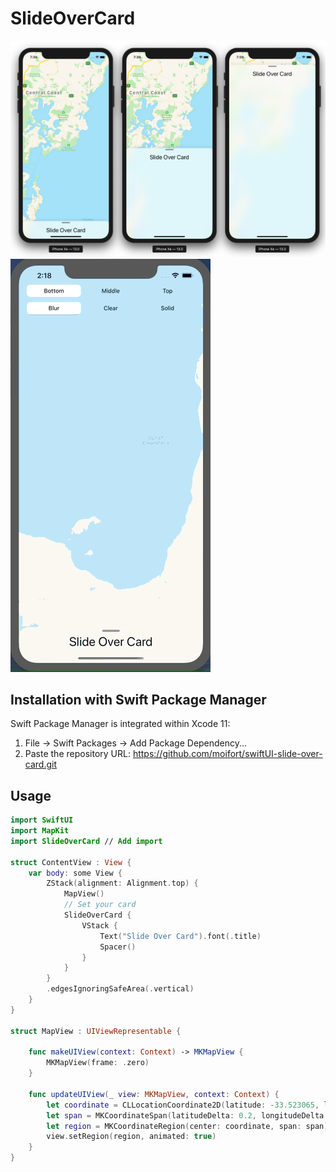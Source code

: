 # SlideOverCard

![sample](./static/sample.png)
![sample](./static/sample.gif)

## Installation with Swift Package Manager

Swift Package Manager is integrated within Xcode 11:

1. File → Swift Packages → Add Package Dependency...
2. Paste the repository URL: https://github.com/moifort/swiftUI-slide-over-card.git


## Usage

```swift
import SwiftUI
import MapKit
import SlideOverCard // Add import

struct ContentView : View {
    var body: some View {
        ZStack(alignment: Alignment.top) {
            MapView()
            // Set your card
            SlideOverCard {
                VStack {
                    Text("Slide Over Card").font(.title)
                    Spacer()
                }
            }
        }
        .edgesIgnoringSafeArea(.vertical)
    }
}

struct MapView : UIViewRepresentable {
    
    func makeUIView(context: Context) -> MKMapView {
        MKMapView(frame: .zero)
    }
    
    func updateUIView(_ view: MKMapView, context: Context) {
        let coordinate = CLLocationCoordinate2D(latitude: -33.523065, longitude: 151.394551)
        let span = MKCoordinateSpan(latitudeDelta: 0.2, longitudeDelta: 0.2)
        let region = MKCoordinateRegion(center: coordinate, span: span)
        view.setRegion(region, animated: true)
    }
}

```
